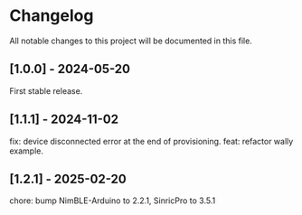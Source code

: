 # Changelog

All notable changes to this project will be documented in this file.

## [1.0.0] - 2024-05-20

First stable release.

## [1.1.1] - 2024-11-02

fix: device disconnected error at the end of provisioning.
feat: refactor wally example.

## [1.2.1] - 2025-02-20

chore: bump NimBLE-Arduino to 2.2.1, SinricPro to 3.5.1